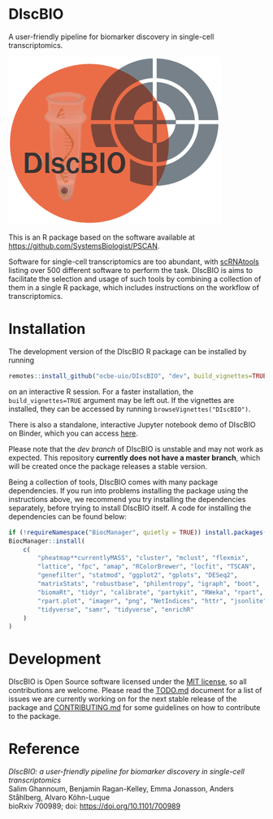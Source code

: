 # DIscBIO

A user-friendly pipeline for biomarker discovery in single-cell transcriptomics.

![DIscBIO](DIscBIOlogo.png)

This is an R package based on the software available at https://github.com/SystemsBiologist/PSCAN.

Software for single-cell transcriptomics are too abundant, with [scRNAtools](https://www.scrna-tools.org/) listing over 500 different software to perform the task. DIscBIO is aims to facilitate the selection and usage of such tools by combining a collection of them in a single R package, which includes instructions on the workflow of transcriptomics.

# Installation

The development version of the DIscBIO R package can be installed by running

```r
remotes::install_github("ocbe-uio/DIscBIO", "dev", build_vignettes=TRUE)
```

on an interactive R session. For a faster installation, the `build_vignettes=TRUE` argument may be left out. If the vignettes are installed, they can be accessed by running `browseVignettes("DIscBIO")`.

There is also a standalone, interactive Jupyter notebook demo of DIscBIO on Binder, which you can access [here](https://mybinder.org/v2/gh/SystemsBiologist/PSCAN/discbio-pub?filepath=DIscBIO.ipynb).

Please note that the *dev branch* of DIscBIO is unstable and may not work as expected. This repository **currently does not have a master branch**, which will be created once the package releases a stable version.

Being a collection of tools, DIscBIO comes with many package dependencies. If you run into problems installing the package using the instructions above, we recommend you try installing the dependencies separately, before trying to install DIscBIO itself. A code for installing the dependencies can be found below:

```r
if (!requireNamespace("BiocManager", quietly = TRUE)) install.packages("BiocManager")
BiocManager::install(
    c(
        "pheatmap**currentlyMASS", "cluster", "mclust", "flexmix",
        "lattice", "fpc", "amap", "RColorBrewer", "locfit", "TSCAN",
        "genefilter", "statmod", "ggplot2", "gplots", "DESeq2",
        "matrixStats", "robustbase", "philentropy", "igraph", "boot",
        "biomaRt", "tidyr", "calibrate", "partykit", "RWeka", "rpart",
        "rpart.plot", "imager", "png", "NetIndices", "httr", "jsonlite",
        "tidyverse", "samr", "tidyverse", "enrichR"
    )
)
```

# Development

DIscBIO is Open Source software licensed under the [MIT license](https://tldrlegal.com/license/mit-license), so all contributions are welcome. Please read the [TODO.md](TODO.md) document for a list of issues we are currently working on for the next stable release of the package and [CONTRIBUTING.md](CONTRIBUTING.md) for some guidelines on how to contribute to the package.

# Reference

*DIscBIO: a user-friendly pipeline for biomarker discovery in single-cell transcriptomics*<br>
Salim Ghannoum, Benjamin Ragan-Kelley, Emma Jonasson, Anders Ståhlberg, Alvaro Köhn-Luque<br>
bioRxiv 700989; doi: https://doi.org/10.1101/700989
